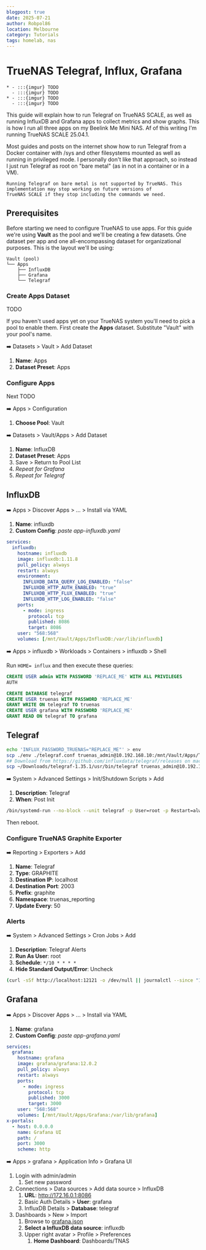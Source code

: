 ```yaml
---
blogpost: true
date: 2025-07-21
author: Robpol86
location: Melbourne
category: Tutorials
tags: homelab, nas
---
```


# TrueNAS Telegraf, Influx, Grafana

```{list-table}
* - :::{imgur} TODO
  - :::{imgur} TODO
* - :::{imgur} TODO
  - :::{imgur} TODO
```

This guide will explain how to run Telegraf on TrueNAS SCALE, as well as running InfluxDB and Grafana apps to collect metrics
and show graphs. This is how I run all three apps on my Beelink Me Mini NAS. Af of this writing I'm running TrueNAS SCALE
25.04.1.

Most guides and posts on the internet show how to run Telegraf from a Docker container with /sys and other filesystems
mounted as well as running in privileged mode. I personally don't like that approach, so instead I just run Telegraf as root
on "bare metal" (as in not in a container or in a VM).

```{warning}
Running Telegraf on bare metal is not supported by TrueNAS. This implementation may stop working on future versions of
TrueNAS SCALE if they stop including the commands we need.
```

## Prerequisites

Before starting we need to configure TrueNAS to use apps. For this guide we're using **Vault** as the pool and we'll be
creating a few datasets. One dataset per app and one all-encompassing dataset for organizational purposes. This is the layout
we'll be using:

```
Vault (pool)
└── Apps
    ├── InfluxDB
    ├── Grafana
    └── Telegraf
```

### Create Apps Dataset

TODO

If you haven't used apps yet on your TrueNAS system you'll need to pick a pool to enable them. First create the **Apps**
dataset. Substitute "Vault" with your pool's name.

➡️ Datasets > Vault > Add Dataset

1. **Name**: Apps
1. **Dataset Preset**: Apps

### Configure Apps

Next TODO

➡️ Apps > Configuration

1. **Choose Pool**: Vault

➡️ Datasets > Vault/Apps > Add Dataset

1. **Name**: InfluxDB
1. **Dataset Preset**: Apps
1. Save > Return to Pool List
1. *Repeat for Grafana*
1. *Repeat for Telegraf*

## InfluxDB

➡️ Apps > Discover Apps > ... > Install via YAML

1. **Name**: influxdb
1. **Custom Config**: *paste app-influxdb.yaml*

```yaml
services:
  influxdb:
    hostname: influxdb
    image: influxdb:1.11.8
    pull_policy: always
    restart: always
    environment:
      INFLUXDB_DATA_QUERY_LOG_ENABLED: "false"
      INFLUXDB_HTTP_AUTH_ENABLED: "true"
      INFLUXDB_HTTP_FLUX_ENABLED: "true"
      INFLUXDB_HTTP_LOG_ENABLED: "false"
    ports:
      - mode: ingress
        protocol: tcp
        published: 8086
        target: 8086
    user: "568:568"
    volumes: [/mnt/Vault/Apps/InfluxDB:/var/lib/influxdb]
```

➡️ Apps > influxdb > Workloads > Containers > influxdb > Shell

Run `HOME= influx` and then execute these queries:

```sql
CREATE USER admin WITH PASSWORD 'REPLACE_ME' WITH ALL PRIVILEGES
AUTH

CREATE DATABASE telegraf
CREATE USER truenas WITH PASSWORD 'REPLACE_ME'
GRANT WRITE ON telegraf TO truenas
CREATE USER grafana WITH PASSWORD 'REPLACE_ME'
GRANT READ ON telegraf TO grafana
```

## Telegraf

```bash
echo 'INFLUX_PASSWORD_TRUENAS="REPLACE_ME"' > env
scp ./env ./telegraf.conf truenas_admin@10.192.168.10:/mnt/Vault/Apps/Telegraf/
## Download from https://github.com/influxdata/telegraf/releases on macOS, then:
scp ~/Downloads/telegraf-1.35.1/usr/bin/telegraf truenas_admin@10.192.168.10:/mnt/Vault/Apps/Telegraf/
```

➡️ System > Advanced Settings > Init/Shutdown Scripts > Add

1. **Description**: Telegraf
1. **When**: Post Init

```bash
/bin/systemd-run --no-block --unit telegraf -p User=root -p Restart=always -p RestartSec=30 -p EnvironmentFile=/mnt/Vault/Apps/Telegraf/env /mnt/Vault/Apps/Telegraf/telegraf --config /mnt/Vault/Apps/Telegraf/telegraf.conf
```

Then reboot.

### Configure TrueNAS Graphite Exporter

➡️ Reporting > Exporters > Add

1. **Name**: Telegraf
1. **Type**: GRAPHITE
1. **Destination IP**: localhost
1. **Destination Port**: 2003
1. **Prefix**: graphite
1. **Namespace**: truenas_reporting
1. **Update Every**: 50

### Alerts

➡️ System > Advanced Settings > Cron Jobs > Add

1. **Description**: Telegraf Alerts
1. **Run As User**: root
1. **Schedule**: `*/10 * * * *`
1. **Hide Standard Output/Error**: Uncheck

```bash
(curl -sSf http://localhost:12121 -o /dev/null || journalctl --since "1 minute ago" -u telegraf)
```

## Grafana


➡️ Apps > Discover Apps > ... > Install via YAML

1. **Name**: grafana
1. **Custom Config**: *paste app-grafana.yaml*

```yaml
services:
  grafana:
    hostname: grafana
    image: grafana/grafana:12.0.2
    pull_policy: always
    restart: always
    ports:
      - mode: ingress
        protocol: tcp
        published: 3000
        target: 3000
    user: "568:568"
    volumes: [/mnt/Vault/Apps/Grafana:/var/lib/grafana]
x-portals:
  - host: 0.0.0.0
    name: Grafana UI
    path: /
    port: 3000
    scheme: http
```

➡️ Apps > grafana > Application Info > Grafana UI

1. Login with admin/admin
    1. Set new password
1. Connections > Data sources > Add data source > InfluxDB
    1. **URL**: http://172.16.0.1:8086
    1. Basic Auth Details > **User**: grafana
    1. InfluxDB Details > **Database**: telegraf
1. Dashboards > New > Import
    1. Browse to [grafana.json](/_static/grafana.json)
    1. **Select a InfluxDB data source**: influxdb
    1. Upper right avatar > Profile > Preferences
        1. **Home Dashboard**: Dashboards/TNAS
